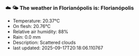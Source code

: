 ### ☁️ 🌤️  The weather in Florianópolis is: Florianópolis

- Temperature: 20.37°C
- On flesh: 20.76°C
- Relative air humidity: 88%
- Rain: 0.0 mm
- Description: Scattered clouds
- last updated: 2025-09-17T20:18:06.110767
